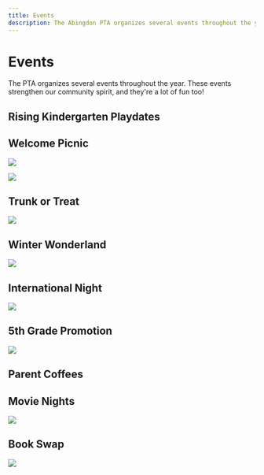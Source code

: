 ```yaml
---
title: Events
description: The Abingdon PTA organizes several events throughout the year.
---
```


# Events

The PTA organizes several events throughout the year. These events strengthen our community spirit, and they're a lot of fun too!

## Rising Kindergarten Playdates

## Welcome Picnic

[![](img/904771466805346307.webp)](https://twitter.com/AbingdonPTA/status/904771466805346307)

[![](img/904747149359022082.webp)](https://twitter.com/AbingdonPTA/status/904747149359022082)

## Trunk or Treat

[![](img/1454571445716197381.webp)](https://twitter.com/AbingdonPTA/status/1454571445716197381)

## Winter Wonderland

[![](img/1492609237989699590.webp)](https://twitter.com/AbingdonPTA/status/1492609237989699590)

## International Night

[![](img/845420858730594306.webp)](https://twitter.com/AbingdonPTA/status/845420858730594306)

## 5th Grade Promotion

[![](img/1009075392618160128.webp)](https://twitter.com/AbingdonPTA/status/1009075392618160128)

## Parent Coffees

## Movie Nights

[![](img/1083863921679843328.webp)](https://twitter.com/AbingdonPTA/status/1083863921679843328)

## Book Swap

[![](img/1505637928646676491.webp)](https://twitter.com/AbingdonPTA/status/1505637928646676491)